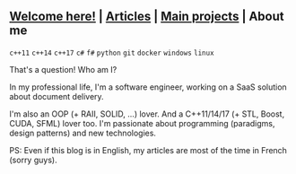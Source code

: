 ## [Welcome here!](index.md) | [Articles](articles.md) | [Main projects](projects.md) | About me
`c++11` `c++14` `c++17` `c#` `f#` `python` `git` `docker` `windows` `linux`


That's a question! Who am I?

In my professional life, I'm a software engineer, working on a SaaS solution about document delivery.

I'm also an OOP (+ RAII, SOLID, ...) lover. And a C++11/14/17 (+ STL, Boost, CUDA, SFML) lover too. I'm passionate about programming (paradigms, design patterns) and new technologies.

PS: Even if this blog is in English, my articles are most of the time in French (sorry guys).
